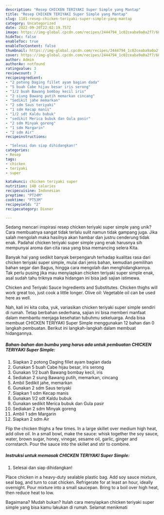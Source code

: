 ```yaml
---
description: "Resep CHICKEN TERIYAKI Super Simple yang Mantap"
title: "Resep CHICKEN TERIYAKI Super Simple yang Mantap"
slug: 1101-resep-chicken-teriyaki-super-simple-yang-mantap
category: Uncategorized
date: 2022-09-20T22:02:19.757Z
image: https://img-global.cpcdn.com/recipes/2444794_1c02ceaba9a0a2f7/680x482cq70/chicken-teriyaki-super-simple-foto-resep-utama.jpg
hideToc: false
enableToc: true
enableTocContent: false
thumbnail: https://img-global.cpcdn.com/recipes/2444794_1c02ceaba9a0a2f7/680x482cq70/chicken-teriyaki-super-simple-foto-resep-utama.jpg
cover: https://img-global.cpcdn.com/recipes/2444794_1c02ceaba9a0a2f7/680x482cq70/chicken-teriyaki-super-simple-foto-resep-utama.jpg
author: Admin
authorAv: notfound
ratingvalue: 3
reviewcount: 7
recipeingredient:
- "2 potong Daging fillet ayam bagian dada"
- "5 buah Cabe hijau besar iris serong"
- "1/2 buah Bawang bombay kecil iris"
- "2 siung Bawang putih memarkan cincang"
- "Sedikit jahe memarkan"
- "2 sdm Saus teriyaki"
- "1 sdm Kecap manis"
- "1/2 sdt Kaldu bubuk"
- "sedikit Merica bubuk dan Gula pasir"
- "2 sdm Minyak goreng"
- "1 sdm Margarin"
- "2 sdm Air"
recipeinstructions:

- "Selesai dan siap dihidangkan!"
categories:
- Resep
tags:
- chicken
- teriyaki
- super

katakunci: chicken teriyaki super 
nutrition: 140 calories
recipecuisine: Indonesian
preptime: "PT24M"
cooktime: "PT53M"
recipeyield: "2"
recipecategory: Dinner

---
```





Sedang mencari inspirasi resep chicken teriyaki super simple yang unik? Cara membuatnya sangat tidak terlalu sulit namun tidak gampang juga. Jika salah mengolah maka hasilnya akan hambar dan justru cenderung tidak enak. Padahal chicken teriyaki super simple yang enak harusnya sih mempunyai aroma dan cita rasa yang bisa memancing selera Kita.





Banyak hal yang sedikit banyak berpengaruh terhadap kualitas rasa dari chicken teriyaki super simple, mulai dari jenis bahan, kemudian pemilihan bahan segar dan Bagus, hingga cara mengolah dan menghidangkannya. Tak perlu pusing jika mau menyiapkan chicken teriyaki super simple enak,      asal sudah tahu triknya maka hidangan ini bisa jadi sajian istimewa.














Chicken and Teriyaki Sauce Ingredients and Substitutes. Chicken thighs will work great too, just cook a little longer. Olive oil: Vegetable oil can be used here as well.






Nah, kali ini kita coba, yuk, variasikan chicken teriyaki super simple sendiri di rumah. Tetap berbahan sederhana, sajian ini bisa memberi manfaat dalam membantu menjaga kesehatan tubuhmu sekeluarga. Anda bisa membuat CHICKEN TERIYAKI Super Simple menggunakan 12 bahan dan 0 langkah pembuatan. Berikut ini langkah-langkah dalam membuat hidangannya.

<!--inarticleads1-->

##### Bahan-bahan dan bumbu yang harus ada untuk pembuatan CHICKEN TERIYAKI Super Simple:

1. Siapkan 2 potong Daging fillet ayam bagian dada
1. Gunakan 5 buah Cabe hijau besar, iris serong
1. Gunakan 1/2 buah Bawang bombay kecil, iris
1. Sediakan 2 siung Bawang putih, memarkan, cincang
1. Ambil Sedikit jahe, memarkan
1. Gunakan 2 sdm Saus teriyaki
1. Siapkan 1 sdm Kecap manis
1. Gunakan 1/2 sdt Kaldu bubuk
1. Gunakan sedikit Merica bubuk dan Gula pasir
1. Sediakan 2 sdm Minyak goreng
1. Ambil 1 sdm Margarin
1. Siapkan 2 sdm Air


Flip the chicken thighs a few times. In a large skillet over medium high heat, add olive oil. In a small bowl, make the sauce: whisk together the soy sauce, water, brown sugar, honey, vinegar, sesame oil, garlic, ginger and cornstarch. Pour the sauce into the skillet and stir to combine. 

<!--inarticleads2-->

##### Instruksi untuk memasak CHICKEN TERIYAKI Super Simple:


1. Selesai dan siap dihidangkan!

Place chicken in a heavy-duty sealable plastic bag. Add soy sauce mixture, seal bag, and turn to coat chicken. Refrigerate for at least an hour, ideally overnight. Pour mixture into a small saucepan. Bring to a boil over high heat, then reduce heat to low. 

Bagaimana? Mudah bukan? Itulah cara menyiapkan chicken teriyaki super simple yang bisa kamu lakukan di rumah. Selamat menikmati

